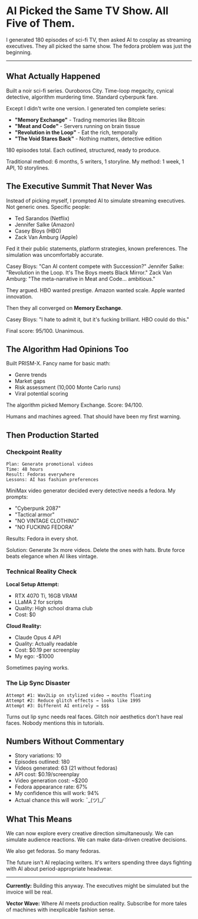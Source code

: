 # AI Picked the Same TV Show. All Five of Them.

I generated 180 episodes of sci-fi TV, then asked AI to cosplay as streaming executives. They all picked the same show. The fedora problem was just the beginning.

---

## What Actually Happened

Built a noir sci-fi series. Ouroboros City. Time-loop megacity, cynical detective, algorithm murdering time. Standard cyberpunk fare.

Except I didn't write one version. I generated ten complete series:

- **"Memory Exchange"** - Trading memories like Bitcoin
- **"Meat and Code"** - Servers running on brain tissue  
- **"Revolution in the Loop"** - Eat the rich, temporally
- **"The Void Stares Back"** - Nothing matters, detective edition

180 episodes total. Each outlined, structured, ready to produce.

Traditional method: 6 months, 5 writers, 1 storyline.
My method: 1 week, 1 API, 10 storylines.

## The Executive Summit That Never Was

Instead of picking myself, I prompted AI to simulate streaming executives. Not generic ones. Specific people:

- Ted Sarandos (Netflix)
- Jennifer Salke (Amazon)
- Casey Bloys (HBO)
- Zack Van Amburg (Apple)

Fed it their public statements, platform strategies, known preferences. The simulation was uncomfortably accurate.

Casey Bloys: "Can AI content compete with Succession?"
Jennifer Salke: "Revolution in the Loop. It's The Boys meets Black Mirror."
Zack Van Amburg: "The meta-narrative in Meat and Code... ambitious."

They argued. HBO wanted prestige. Amazon wanted scale. Apple wanted innovation.

Then they all converged on **Memory Exchange**.

Casey Bloys: "I hate to admit it, but it's fucking brilliant. HBO could do this."

Final score: 95/100. Unanimous.

## The Algorithm Had Opinions Too

Built PRISM-X. Fancy name for basic math:
- Genre trends
- Market gaps
- Risk assessment (10,000 Monte Carlo runs)
- Viral potential scoring

The algorithm picked Memory Exchange. Score: 94/100.

Humans and machines agreed. That should have been my first warning.

## Then Production Started

### Checkpoint Reality
```
Plan: Generate promotional videos
Time: 48 hours
Result: Fedoras everywhere
Lessons: AI has fashion preferences
```

MiniMax video generator decided every detective needs a fedora. My prompts:
- "Cyberpunk 2087"
- "Tactical armor"
- "NO VINTAGE CLOTHING"
- "NO FUCKING FEDORA"

Results: Fedora in every shot.

Solution: Generate 3x more videos. Delete the ones with hats. Brute force beats elegance when AI likes vintage.

### Technical Reality Check

**Local Setup Attempt:**
- RTX 4070 Ti, 16GB VRAM
- LLaMA 2 for scripts
- Quality: High school drama club
- Cost: $0

**Cloud Reality:**
- Claude Opus 4 API
- Quality: Actually readable
- Cost: $0.19 per screenplay
- My ego: -$1000

Sometimes paying works.

### The Lip Sync Disaster

```
Attempt #1: Wav2Lip on stylized video → mouths floating
Attempt #2: Reduce glitch effects → looks like 1995
Attempt #3: Different AI entirely → $$$
```

Turns out lip sync needs real faces. Glitch noir aesthetics don't have real faces. Nobody mentions this in tutorials.

## Numbers Without Commentary

- Story variations: 10
- Episodes outlined: 180
- Videos generated: 63 (21 without fedoras)
- API cost: $0.19/screenplay
- Video generation cost: ~$200
- Fedora appearance rate: 67%
- My confidence this will work: 94%
- Actual chance this will work: ¯\_(ツ)_/¯

## What This Means

We can now explore every creative direction simultaneously. We can simulate audience reactions. We can make data-driven creative decisions.

We also get fedoras. So many fedoras.

The future isn't AI replacing writers. It's writers spending three days fighting with AI about period-appropriate headwear.

---

**Currently:** Building this anyway. The executives might be simulated but the invoice will be real.

**Vector Wave:** Where AI meets production reality. Subscribe for more tales of machines with inexplicable fashion sense.